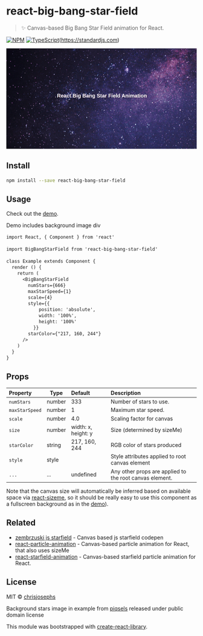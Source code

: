 # react-big-bang-star-field

> ✨ Canvas-based Big Bang Star Field animation for React.

[![NPM](https://img.shields.io/npm/v/react-big-bang-star-field.svg)](https://www.npmjs.com/package/react-big-bang-star-field)  [![TypeScript](https://badges.frapsoft.com/typescript/code/typescript.svg?v=101)](https://github.com/ellerbrock/typescript-badges/)(https://standardjs.com)

[![Demo](https://raw.githubusercontent.com/chrisjosephs/react-big-bang-star-field/master/example/example.gif)](https://chrisjosephs.github.io/react-big-bang-star-field/)

## Install

```bash
npm install --save react-big-bang-star-field
```

## Usage

Check out the [demo](https://chrisjosephs.github.io/react-big-bang-star-field/).

Demo includes background image div

```tsx
import React, { Component } from 'react'

import BigBangStarField from 'react-big-bang-star-field'

class Example extends Component {
  render () {
    return (
      <BigBangStarField
        numStars={666}
        maxStarSpeed={1}
        scale={4}
        style={{
            position: 'absolute',
            width: '100%',
            height: '100%'
          }}
        starColor={"217, 160, 244"}
      />
    )
  }
}
```

## Props

| Property      | Type               | Default                              | Description                                                                                                                                  |
|:----------------|------------------|:-------------------------------------|:---------------------------------------------------------------------------------------------------------------------------------------------|
| `numStars`      | number           | 333                                  | Number of stars to use. |
| `maxStarSpeed`  | number           | 1                                    | Maximum star speed. |
| `scale`         | number           | 4.0                                  | Scaling factor for canvas  |
| `size`          | number           | width: x, height: y                  | Size (determined by sizeMe) |
| `starColor`     | string           | 217, 160, 244                        | RGB color of stars produced |
| `style`         | style            |                                      | Style attributes applied to root canvas element    |
| `...`           | ...              | undefined                            | Any other props are applied to the root canvas element. |

Note that the canvas size will automatically be inferred based on available space via [react-sizeme](https://github.com/ctrlplusb/react-sizeme), so it should be really easy to use this component as a fullscreen background as in the [demo](https://chrisjosephs.github.io/react-big-bang-star-field/)).

## Related
- [zembrzuski js starfield](https://codepen.io/zembrzuski/pen/zRzMab) - Canvas based js starfield codepen
- [react-particle-animation](https://github.com/transitive-bullshit/react-particle-animation) - Canvas-based particle animation for React, that also uses sizeMe
- [react-starfield-animation](https://github.com/transitive-bullshit/react-starfield-animation) - Canvas-based starfield particle animation for React.
## License

MIT © [chrisjosephs](https://github.com/chrisjosephs)

Background stars image in example from [piqsels](https://www.piqsels.com/) released under public domain license

This module was bootstrapped with [create-react-library](https://github.com/transitive-bullshit/create-react-library).

